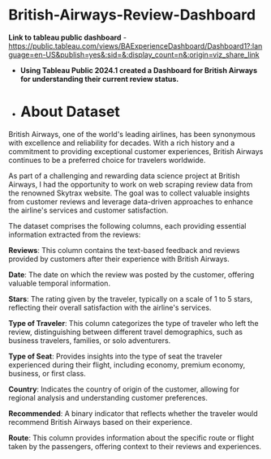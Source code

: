 # British-Airways-Review-Dashboard

**Link to tableau public dashboard** - https://public.tableau.com/views/BAExperienceDashboard/Dashboard1?:language=en-US&publish=yes&:sid=&:display_count=n&:origin=viz_share_link

* **Using Tableau Public 2024.1 created a Dashboard for British Airways for understanding their current review status.**

* # About Dataset

British Airways, one of the world's leading airlines, has been synonymous with excellence and reliability for decades. With a rich history and a commitment to providing exceptional customer experiences, British Airways continues to be a preferred choice for travelers worldwide.

As part of a challenging and rewarding data science project at British Airways, I had the opportunity to work on web scraping review data from the renowned Skytrax website. The goal was to collect valuable insights from customer reviews and leverage data-driven approaches to enhance the airline's services and customer satisfaction.

The dataset comprises the following columns, each providing essential information extracted from the reviews:

**Reviews**: This column contains the text-based feedback and reviews provided by customers after their experience with British Airways.

**Date**: The date on which the review was posted by the customer, offering valuable temporal information.

**Stars**: The rating given by the traveler, typically on a scale of 1 to 5 stars, reflecting their overall satisfaction with the airline's services.

**Type of Traveler**: This column categorizes the type of traveler who left the review, distinguishing between different travel demographics, such as business travelers, families, or solo adventurers.

**Type of Seat**: Provides insights into the type of seat the traveler experienced during their flight, including economy, premium economy, business, or first class.

**Country**: Indicates the country of origin of the customer, allowing for regional analysis and understanding customer preferences.

**Recommended**: A binary indicator that reflects whether the traveler would recommend British Airways based on their experience.

**Route**: This column provides information about the specific route or flight taken by the passengers, offering context to their reviews and experiences.
